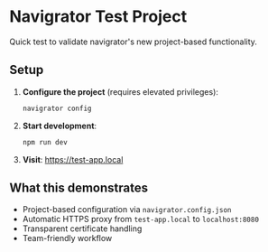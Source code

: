 # Navigrator Test Project

Quick test to validate navigrator's new project-based functionality.

## Setup

1. **Configure the project** (requires elevated privileges):
   ```bash
   navigrator config
   ```

2. **Start development**:
   ```bash
   npm run dev
   ```

3. **Visit**: https://test-app.local

## What this demonstrates

- Project-based configuration via `navigrator.config.json`
- Automatic HTTPS proxy from `test-app.local` to `localhost:8080`
- Transparent certificate handling
- Team-friendly workflow